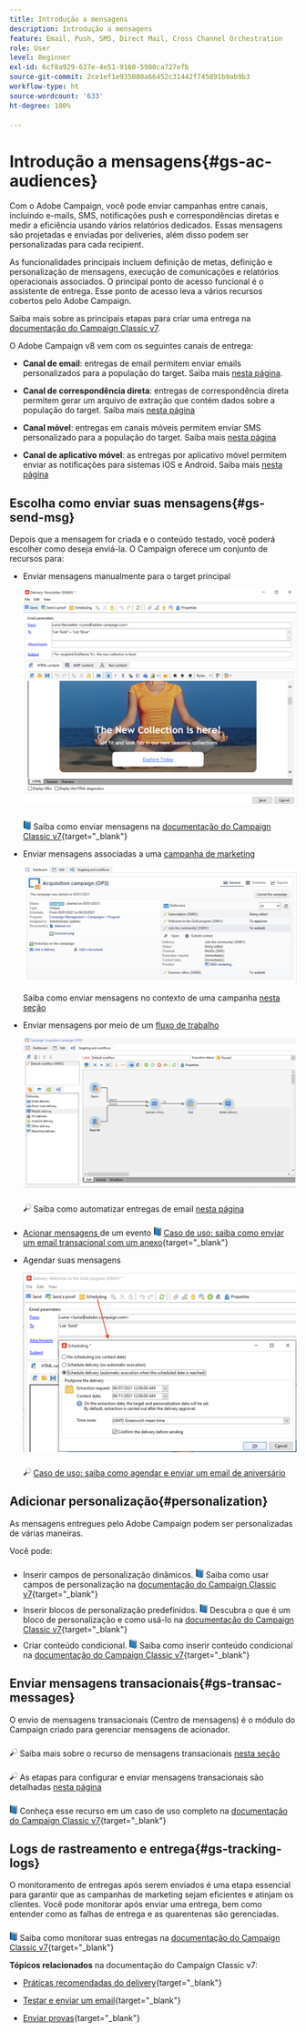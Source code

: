 ```yaml
---
title: Introdução a mensagens
description: Introdução a mensagens
feature: Email, Push, SMS, Direct Mail, Cross Channel Orchestration
role: User
level: Beginner
exl-id: 6cf8a929-637e-4e51-9160-5980ca727efb
source-git-commit: 2ce1ef1e935080a66452c31442f745891b9ab9b3
workflow-type: ht
source-wordcount: '633'
ht-degree: 100%

---
```


# Introdução a mensagens{#gs-ac-audiences}

Com o Adobe Campaign, você pode enviar campanhas entre canais, incluindo e-mails, SMS, notificações push e correspondências diretas e medir a eficiência usando vários relatórios dedicados. Essas mensagens são projetadas e enviadas por deliveries, além disso podem ser personalizadas para cada recipient.

As funcionalidades principais incluem definição de metas, definição e personalização de mensagens, execução de comunicações e relatórios operacionais associados. O principal ponto de acesso funcional é o assistente de entrega. Esse ponto de acesso leva a vários recursos cobertos pelo Adobe Campaign.

Saiba mais sobre as principais etapas para criar uma entrega na [documentação do Campaign Classic v7](https://experienceleague.adobe.com/docs/campaign-classic/using/sending-messages/key-steps-when-creating-a-delivery/steps-about-delivery-creation-steps.html?lang=pt-BR).

O Adobe Campaign v8 vem com os seguintes canais de entrega:

* **Canal de email**: entregas de email permitem enviar emails personalizados para a população do target. Saiba mais [nesta página](../send/email.md).

* **Canal de correspondência direta**: entregas de correspondência direta permitem gerar um arquivo de extração que contém dados sobre a população do target.  Saiba mais [nesta página](../send/direct-mail.md)

* **Canal móvel**: entregas em canais móveis permitem enviar SMS personalizado para a população do target.  Saiba mais [nesta página](../send/sms.md)

* **Canal de aplicativo móvel**: as entregas por aplicativo móvel permitem enviar as notificações para sistemas iOS e Android.  Saiba mais [nesta página](../send/push.md)

<!--
* **LINE channel**: LINE deliveries let you send messages on LINE, an instant messaging application available on all smartphones. Learn more in [this page](../send/line.md)
-->

## Escolha como enviar suas mensagens{#gs-send-msg}

Depois que a mensagem for criada e o conteúdo testado, você poderá escolher como deseja enviá-la. O Campaign oferece um conjunto de recursos para:

* Enviar mensagens manualmente para o target principal

   ![](assets/send-email.png)

   ![](../assets/do-not-localize/book.png) Saiba como enviar mensagens na [documentação do Campaign Classic v7](https://experienceleague.adobe.com/docs/campaign-classic/using/sending-messages/sending-emails/sending-an-email/sending-messages.html?lang=pt-BR){target=&quot;_blank&quot;}

* Enviar mensagens associadas a uma [campanha de marketing](campaigns.md)

   ![](assets/deliveries-in-a-campaign.png)

   Saiba como enviar mensagens no contexto de uma campanha [nesta seção](https://experienceleague.adobe.com/docs/campaign/automation/campaign-orchestration/marketing-campaign-deliveries.html?lang=pt-BR)

* Enviar mensagens por meio de um [fluxo de trabalho](../config/workflows.md)

   ![](assets/send-in-a-wf.png)

   ![](../assets/do-not-localize/glass.png) Saiba como automatizar entregas de email [nesta página](https://experienceleague.adobe.com/docs/campaign/automation/workflows/wf-activities/action-activities/delivery.html?lang=pt-BR)

* [Acionar mensagens ](../send/transactional.md) de um evento
   ![](../assets/do-not-localize/book.png) [Caso de uso: saiba como enviar um email transacional com um anexo](https://experienceleague.adobe.com/docs/campaign-classic/using/transactional-messaging/transactional-email-with-attachments.html?lang=pt-BR){target=&quot;_blank&quot;}

* Agendar suas mensagens

   ![](assets/schedule-send.png)

   ![](../assets/do-not-localize/glass.png) [Caso de uso: saiba como agendar e enviar um email de aniversário](https://experienceleague.adobe.com/docs/campaign/automation/workflows/use-cases/deliveries/send-a-birthday-email.html?lang=pt-BR)


## Adicionar personalização{#personalization}

As mensagens entregues pelo Adobe Campaign podem ser personalizadas de várias maneiras.

Você pode:

* Inserir campos de personalização dinâmicos.
   ![](../assets/do-not-localize/book.png) Saiba como usar campos de personalização na [documentação do Campaign Classic v7](https://experienceleague.adobe.com/docs/campaign-classic/using/sending-messages/personalizing-deliveries/personalization-fields.html?lang=pt-BR){target=&quot;_blank&quot;}
* Inserir blocos de personalização predefinidos.
   ![](../assets/do-not-localize/book.png) Descubra o que é um bloco de personalização e como usá-lo na [documentação do Campaign Classic v7](https://experienceleague.adobe.com/docs/campaign-classic/using/sending-messages/personalizing-deliveries/personalization-blocks.html?lang=pt-BR){target=&quot;_blank&quot;}
* Criar conteúdo condicional.
   ![](../assets/do-not-localize/book.png) Saiba como inserir conteúdo condicional na [documentação do Campaign Classic v7](https://experienceleague.adobe.com/docs/campaign-classic/using/sending-messages/personalizing-deliveries/conditional-content.html?lang=pt-BR){target=&quot;_blank&quot;}

## Enviar mensagens transacionais{#gs-transac-messages}

O envio de mensagens transacionais (Centro de mensagens) é o módulo do Campaign criado para gerenciar mensagens de acionador.

![](../assets/do-not-localize/glass.png) Saiba mais sobre o recurso de mensagens transacionais [nesta seção](../architecture/architecture.md#transac-msg-archi)

![](../assets/do-not-localize/glass.png) As etapas para configurar e enviar mensagens transacionais são detalhadas [nesta página](../send/transactional.md)

![](../assets/do-not-localize/book.png) Conheça esse recurso em um caso de uso completo na [documentação do Campaign Classic v7](https://experienceleague.adobe.com/docs/campaign-classic/using/transactional-messaging/transactional-email-with-attachments.html?lang=pt-BR){target=&quot;_blank&quot;}

## Logs de rastreamento e entrega{#gs-tracking-logs}

O monitoramento de entregas após serem enviados é uma etapa essencial para garantir que as campanhas de marketing sejam eficientes e atinjam os clientes. Você pode monitorar após enviar uma entrega, bem como entender como as falhas de entrega e as quarentenas são gerenciadas.

![](../assets/do-not-localize/book.png) Saiba como monitorar suas entregas na [documentação do Campaign Classic v7](https://experienceleague.adobe.com/docs/campaign-classic/using/sending-messages/monitoring-deliveries/about-delivery-monitoring.html?lang=pt-BR#sending-messages){target=&quot;_blank&quot;}


**Tópicos relacionados** na documentação do Campaign Classic v7:

* [Práticas recomendadas do delivery](https://experienceleague.adobe.com/docs/campaign-classic/using/sending-messages/key-steps-when-creating-a-delivery/delivery-bestpractices/delivery-best-practices.html?lang=pt-BR){target=&quot;_blank&quot;}

* [Testar e enviar um email](https://experienceleague.adobe.com/docs/campaign-classic/using/sending-messages/sending-emails/sending-an-email/sending-messages.html?lang=pt-BR){target=&quot;_blank&quot;}

* [Enviar provas](https://experienceleague.adobe.com/docs/campaign-classic/using/sending-messages/key-steps-when-creating-a-delivery/steps-validating-the-delivery.html?lang=pt-BR){target=&quot;_blank&quot;}
